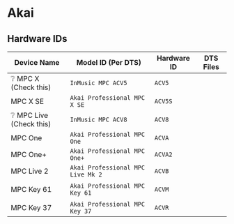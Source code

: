 # Akai

[//]: # (TODO: Figure out the OS that HeadRush uses)

## Hardware IDs

| Device Name                           | Model ID (Per DTS)                | Hardware ID | DTS Files                                                                                           |
|---------------------------------------|-----------------------------------|-------------|-----------------------------------------------------------------------------------------------------|
| :grey_question: MPC X (Check this)    | `InMusic MPC ACV5`                | `ACV5`      | [](rk3288-az01-mpc-acv5-dts.md) <br /> [](rk3288-az01-mpc-acv5-c-dts.md)                            |
| MPC X SE                              | `Akai Professional MPC X SE`      | `ACV5S`     | [](rk3288-az01-acv5s-dts.md)                                                                        |
| :grey_question: MPC Live (Check this) | `InMusic MPC ACV8`                | `ACV8`      | [](rk3288-az01-mpc-acv8-dts.md) <br /> [](rk3288-az01-mpc-acv8-c-dts.md)                            |
| MPC One                               | `Akai Professional MPC One`       | `ACVA`      | [](rk3288-az01-acva-dts.md) <br /> [](rk3288-az01-acva-c-dts.md)                                    |
| MPC One+                              | `Akai Professional MPC One+`      | `ACVA2`     | [](rk3288-az05-acva2-dts.md)                                                                        |
| MPC Live 2                            | `Akai Professional MPC Live Mk 2` | `ACVB`      | [](rk3288-az01-acvb-dts.md) <br /> [](rk3288-az01-acvb-c-dts.md)                                    |
| MPC Key 61                            | `Akai Professional MPC Key 61`    | `ACVM`      | [](rk3288-az01-acvm-dts.md) <br /> [](rk3288-az01-acvm-c-dts.md) <br /> [](rk3288-az05-acvm-dts.md) |
| MPC Key 37                            | `Akai Professional MPC Key 37`    | `ACVR`      | [](rk3288-az05-acvr-dts.md)                                                                         |
